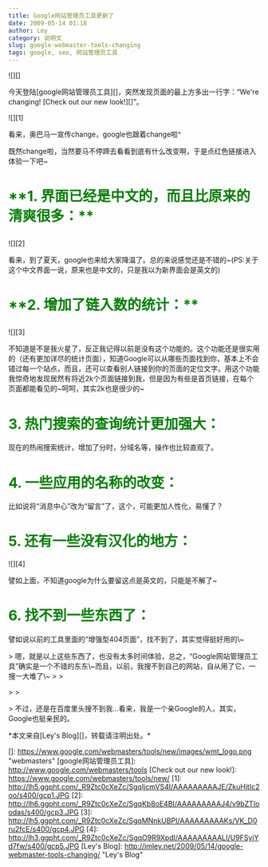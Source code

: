 ```yaml
---
title: Google网站管理员工具更新了
date: 2009-05-14 01:18
author: Ley
category: 说明文
slug: google-webmaster-tools-changing
tags: google, seo, 网站管理员工具
---
```

![][]

今天登陆[google网站管理员工具][]，突然发现页面的最上方多出一行字：“We're
changing! [Check out our new look!][]”。

![][1]

</p>

看来，奥巴马一宣传change，google也跟着change啦\^

既然change啦，当然要马不停蹄去看看到底有什么改变啊，于是点红色链接进入体验一下吧\~<!--more-->

<h1>
<span style="color: #008000;">**1.
界面已经是中文的，而且比原来的清爽很多：**</span><strong>

</p>
<p>
</strong>

</h1>
</p>
![][2]

看来，到了夏天，google也来给大家降温了。总的来说感觉还是不错的\~(PS:关于这个中文界面一说，原来也是中文的，只是我以为新界面会是英文的)

<h1>
<span style="color: #008000;">**2. 增加了链入数的统计：**</span><strong>

</p>
<p>
</strong>

</h1>
</p>
![][3]

不知道是不是我火星了，反正我记得以前是没有这个功能的。这个功能还是很实用的（还有更加详尽的统计页面），知道Google可以从哪些页面找到你，基本上不会错过每一个站点，而且，还可以查看别人链接到你的页面的定位文字。用这个功能我惊奇地发现居然有将近2k个页面链接到我，但是因为有些是首页链接，在每个页面都能看见的\~呵呵，其实2k也是很少的\~

<span style="color: #008000;">**3. 热门搜索的查询统计更加强大：**</span>
=======================================================================

</p>
现在的热闹搜索统计，增加了分时，分域名等，操作也比较直观了。

<span style="color: #008000;">**4. 一些应用的名称的改变：**</span>
=================================================================

</p>
比如说将“消息中心”改为“留言”了，这个，可能更加人性化，易懂了？

<span style="color: #008000;">**5. 还有一些没有汉化的地方：**</span>
===================================================================

</p>
![][4]

譬如上面，不知道google为什么要留这点是英文的，只能是不解了\~

<span style="color: #008000;">**6. 找不到一些东西了：**</span>
=============================================================

</p>
譬如说以前的工具里面的“增强型404页面”，找不到了，其实觉得挺好用的\~

<p>
> 嗯，就是以上这些东西了，也没有太多时间体验，总之，“Google网站管理员工具”确实是一个不错的东东\~而且，以前，我搜不到自己的网站，自从用了它，一搜一大堆了\~
>
> </p>
>
> <p>
> 不过，还是在百度里头搜不到我...看来，我是一个亲Google的人，其实，Google也挺亲民的。

</p>
*本文来自[Ley's Blog][]，转载请注明出处。*

  []: https://www.google.com/webmasters/tools/new/images/wmt_logo.png
    "webmasters"
  [google网站管理员工具]: http://www.google.com/webmasters/tools
  [Check out our new look!]: https://www.google.com/webmasters/tools/new/
  [1]: http://lh5.ggpht.com/_R9Ztc0cXeZc/SgqIjcmVS4I/AAAAAAAAAJE/ZkuHjtIc2oo/s400/gcp1.JPG
  [2]: http://lh6.ggpht.com/_R9Ztc0cXeZc/SgqKb8oE4BI/AAAAAAAAAJ4/v9bZTIoodas/s400/gcp3.JPG
  [3]: http://lh5.ggpht.com/_R9Ztc0cXeZc/SgqMNnkUBPI/AAAAAAAAAKs/VK_D0ru2fcE/s400/gcp4.JPG
  [4]: http://lh3.ggpht.com/_R9Ztc0cXeZc/SgqO9R9XpdI/AAAAAAAAALI/U9FSyiYd7fw/s400/gcp5.JPG
  [Ley's Blog]: http://imley.net/2009/05/14/google-webmaster-tools-changing/
    "Ley's Blog"
